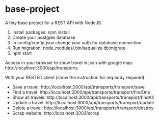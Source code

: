 # base-project
A tiny base project for a REST API with NodeJS.

1) Install packages: npm install
2) Create your postgres database
3) In config/config.json change your auth for database connection
4) Run migration: node_modules/.bin/sequelize db:migrate
5) npm start

Access in your browser to show travel in json with google map:
http://localhost:3000/api/transports

With your RESTED client (show the instruction for req.body required):
- Save a travel: http://localhost:3000/api/transports/transport/save
- Find a travel: http://localhost:3000/api/transports/transport/findOne
- Show all travels: http://localhost:3000/api/transports/transport/findAll
- Update a travel: http://localhost:3000/api/transports/transport/update
- Delete a travel: http://localhost:3000/api/transports/transport/destroy
- Scrap website: http://localhost:3000/scrap

